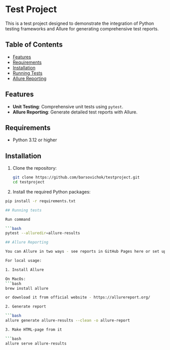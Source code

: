 # Test Project

This is a test project designed to demonstrate the integration of Python testing frameworks and Allure for generating comprehensive test reports.

## Table of Contents

- [Features](#features)
- [Requirements](#requirements)
- [Installation](#installation)
- [Running Tests](#running-tests)
- [Allure Reporting](#allure-reporting)


## Features

- **Unit Testing**: Comprehensive unit tests using `pytest`.
- **Allure Reporting**: Generate detailed test reports with Allure.
  
## Requirements

- Python 3.12 or higher

## Installation

1. Clone the repository:

   ```bash
   git clone https://github.com/barsovichok/testproject.git
   cd testproject

2. Install the required Python packages:

  ```bash
  pip install -r requirements.txt

## Running tests

Run command

```bash
pytest --alluredir=allure-results

## Allure Reporting

You can Allure in two ways - see reports in GitHub Pages here or set up allure reporting locally.

For local usage:

1. Install Allure

On MacOs:
 ```bash
brew install allure

or download it from official website - https://allurereport.org/

2. Generate report

```bash
 allure generate allure-results --clean -o allure-report

3. Make HTML-page from it

```bash
allure serve allure-results  


